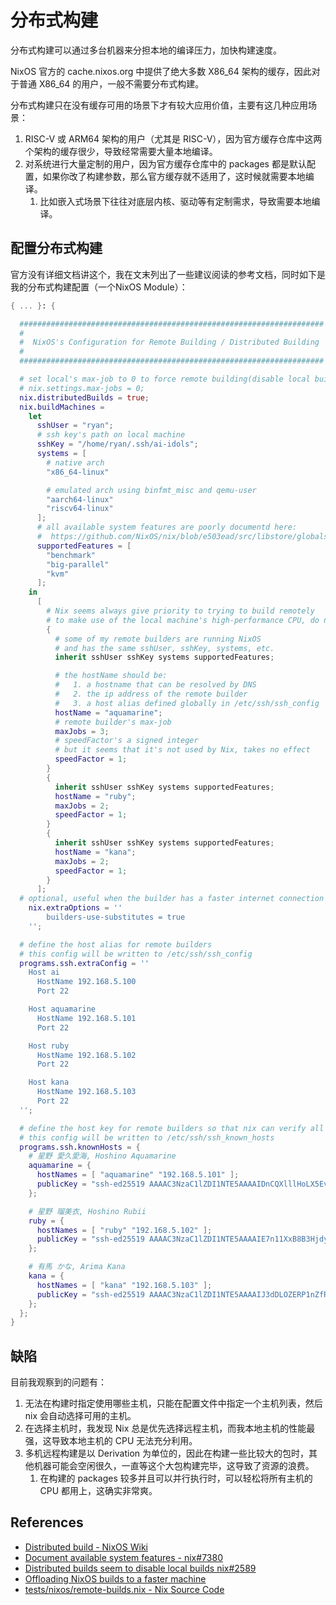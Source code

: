 # 分布式构建

分布式构建可以通过多台机器来分担本地的编译压力，加快构建速度。

NixOS 官方的 cache.nixos.org 中提供了绝大多数 X86_64 架构的缓存，因此对于普通 X86_64 的用户，一般不需要分布式构建。

分布式构建只在没有缓存可用的场景下才有较大应用价值，主要有这几种应用场景：

1. RISC-V 或 ARM64 架构的用户（尤其是 RISC-V），因为官方缓存仓库中这两个架构的缓存很少，导致经常需要大量本地编译。
2. 对系统进行大量定制的用户，因为官方缓存仓库中的 packages 都是默认配置，如果你改了构建参数，那么官方缓存就不适用了，这时候就需要本地编译。
   1. 比如嵌入式场景下往往对底层内核、驱动等有定制需求，导致需要本地编译。

## 配置分布式构建

官方没有详细文档讲这个，我在文末列出了一些建议阅读的参考文档，同时如下是我的分布式构建配置（一个NixOS
Module）：

```nix
{ ... }: {

  ####################################################################
  #
  #  NixOS's Configuration for Remote Building / Distributed Building
  #
  ####################################################################

  # set local's max-job to 0 to force remote building(disable local building)
  # nix.settings.max-jobs = 0;
  nix.distributedBuilds = true;
  nix.buildMachines =
    let
      sshUser = "ryan";
      # ssh key's path on local machine
      sshKey = "/home/ryan/.ssh/ai-idols";
      systems = [
        # native arch
        "x86_64-linux"

        # emulated arch using binfmt_misc and qemu-user
        "aarch64-linux"
        "riscv64-linux"
      ];
      # all available system features are poorly documentd here:
      #  https://github.com/NixOS/nix/blob/e503ead/src/libstore/globals.hh#L673-L687
      supportedFeatures = [
        "benchmark"
        "big-parallel"
        "kvm"
      ];
    in
      [
        # Nix seems always give priority to trying to build remotely
        # to make use of the local machine's high-performance CPU, do not set remote builder's maxJobs too high.
        {
          # some of my remote builders are running NixOS
          # and has the same sshUser, sshKey, systems, etc.
          inherit sshUser sshKey systems supportedFeatures;

          # the hostName should be:
          #   1. a hostname that can be resolved by DNS
          #   2. the ip address of the remote builder
          #   3. a host alias defined globally in /etc/ssh/ssh_config
          hostName = "aquamarine";
          # remote builder's max-job
          maxJobs = 3;
          # speedFactor's a signed integer
          # but it seems that it's not used by Nix, takes no effect
          speedFactor = 1;
        }
        {
          inherit sshUser sshKey systems supportedFeatures;
          hostName = "ruby";
          maxJobs = 2;
          speedFactor = 1;
        }
        {
          inherit sshUser sshKey systems supportedFeatures;
          hostName = "kana";
          maxJobs = 2;
          speedFactor = 1;
        }
      ];
  # optional, useful when the builder has a faster internet connection than yours
	nix.extraOptions = ''
		builders-use-substitutes = true
	'';

  # define the host alias for remote builders
  # this config will be written to /etc/ssh/ssh_config
  programs.ssh.extraConfig = ''
    Host ai
      HostName 192.168.5.100
      Port 22

    Host aquamarine
      HostName 192.168.5.101
      Port 22

    Host ruby
      HostName 192.168.5.102
      Port 22

    Host kana
      HostName 192.168.5.103
      Port 22
  '';

  # define the host key for remote builders so that nix can verify all the remote builders
  # this config will be written to /etc/ssh/ssh_known_hosts
  programs.ssh.knownHosts = {
    # 星野 愛久愛海, Hoshino Aquamarine
    aquamarine = {
      hostNames = [ "aquamarine" "192.168.5.101" ];
      publicKey = "ssh-ed25519 AAAAC3NzaC1lZDI1NTE5AAAAIDnCQXlllHoLX5EvU+t6yP/npsmuxKt0skHVeJashizE";
    };

    # 星野 瑠美衣, Hoshino Rubii
    ruby = {
      hostNames = [ "ruby" "192.168.5.102" ];
      publicKey = "ssh-ed25519 AAAAC3NzaC1lZDI1NTE5AAAAIE7n11XxB8B3HjdyAsL3PuLVDZxWCzEOUTJAY8+goQmW";
    };

    # 有馬 かな, Arima Kana
    kana = {
      hostNames = [ "kana" "192.168.5.103" ];
      publicKey = "ssh-ed25519 AAAAC3NzaC1lZDI1NTE5AAAAIJ3dDLOZERP1nZfRz3zIeVDm1q2Trer+fWFVvVXrgXM1";
    };
  };
}
```

## 缺陷

目前我观察到的问题有：

1. 无法在构建时指定使用哪些主机，只能在配置文件中指定一个主机列表，然后 nix 会自动选择可用的主机。
2. 在选择主机时，我发现 Nix 总是优先选择远程主机，而我本地主机的性能最强，这导致本地主机的 CPU 无法充分利用。
3. 多机远程构建是以 Derivation 为单位的，因此在构建一些比较大的包时，其他机器可能会空闲很久，一直等这个大包构建完毕，这导致了资源的浪费。
   1. 在构建的 packages 较多并且可以并行执行时，可以轻松将所有主机的 CPU 都用上，这确实非常爽。

## References

- [Distributed build - NixOS Wiki](https://wiki.nixos.org/wiki/Distributed_build)
- [Document available system features - nix#7380](https://github.com/NixOS/nix/issues/7380)
- [Distributed builds seem to disable local builds nix#2589](https://github.com/NixOS/nix/issues/2589)
- [Offloading NixOS builds to a faster machine](https://sgt.hootr.club/molten-matter/nix-distributed-builds/)
- [tests/nixos/remote-builds.nix - Nix Source Code](https://github.com/NixOS/nix/blob/713836112/tests/nixos/remote-builds.nix#L46)
